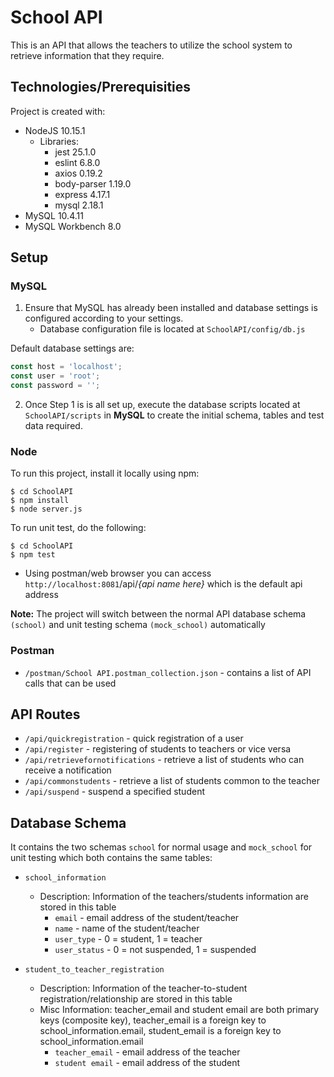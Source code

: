 # School API

This is an API that allows the teachers to utilize the school system to retrieve information that they require.
	
## Technologies/Prerequisities

Project is created with:
* NodeJS 10.15.1
  * Libraries:
    * jest 25.1.0
    * eslint 6.8.0
    * axios 0.19.2
    * body-parser 1.19.0
    * express 4.17.1
    * mysql 2.18.1
* MySQL 10.4.11
* MySQL Workbench 8.0

## Setup

### **MySQL**

1. Ensure that MySQL has already been installed and database settings is configured according to your settings.
   * Database configuration file is located at `SchoolAPI/config/db.js`

Default database settings are:

```javascript
const host = 'localhost';
const user = 'root';
const password = '';
```

2. Once Step 1 is is all set up, execute the database scripts located at `SchoolAPI/scripts` in **MySQL** to create the initial schema, tables and test data required.

### **Node**

To run this project, install it locally using npm:

```
$ cd SchoolAPI
$ npm install
$ node server.js
```

To run unit test, do the following:

```
$ cd SchoolAPI
$ npm test
```

* Using postman/web browser you can access `http://localhost:8081`/api/*{api name here}* which is the default api address

**Note:** The project will switch between the normal API database schema `(school)` and unit testing schema `(mock_school)` automatically

### **Postman**

- `/postman/School API.postman_collection.json` - contains a list of API calls that can be used

## API Routes
* `/api/quickregistration` - quick registration of a user
* `/api/register` - registering of students to teachers or vice versa
* `/api/retrievefornotifications` - retrieve a list of students who can receive a notification
* `/api/commonstudents` - retrieve a list of students common to the teacher
* `/api/suspend` - suspend a specified student

## Database Schema

It contains the two schemas `school` for normal usage and `mock_school` for unit testing which both contains the same tables:

* `school_information`
    * Description: Information of the teachers/students information are stored in this table
        * `email` - email address of the student/teacher
        * `name` - name of the student/teacher
        * `user_type` - 0 = student, 1 = teacher
        * `user_status` - 0 = not suspended, 1 = suspended
  
* `student_to_teacher_registration`
    * Description: Information of the teacher-to-student registration/relationship are stored in this table
    * Misc Information: teacher_email and student email are both primary keys (composite key), teacher_email is a foreign key to school_information.email, student_email is a foreign key to school_information.email
        * `teacher_email` - email address of the teacher
        * `student email` - email address of the student